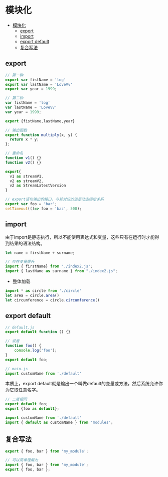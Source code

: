 # 模块化

- [模块化](#模块化)
  - [export](#export)
  - [import](#import)
  - [export default](#export-default)
  - [复合写法](#复合写法)

## export

```js
// 第一种
export var fistName = 'log'
export var lastName = 'LoveVv'
export var year = 1999;

// 第二种
var fistName = 'log'
var lastName = 'LoveVv'
var year = 1999;

export {fistName,lastName,year}

// 输出函数
export function multiply(x, y) {
  return x * y;
};

// 重命名
function v1() {}
function v2() {}

export{
  v1 as streamV1,
  v2 as streamV2,
  v2 as StreamLatestVersion
}

// export语句输出的接口，与其对应的值是动态绑定关系
export var foo = 'bar';
setTimeout(()=> foo = 'baz', 500);
```

## import

由于import是静态执行，所以不能使用表达式和变量，这些只有在运行时才能得到结果的语法结构。

```js
let name = firstName + surname;

// 存在变量提升
import { firstName} from "./index2.js";
import { lastName as surname } from "./index2.js";
```

- 整体加载

```js
import * as circle from './circle'
let area = circle.area()
let circumference = circle.circumference()
```

## export default

```js
// default.js
export default function () {}

// 或者
function foo() {
    console.log('foo');
}
export default foo;

// main.js
import customName from './default'
```

本质上，export default就是输出一个叫做default的变量或方法，然后系统允许你为它取任意名字。

```js
// 二者相同
export default foo;
export {foo as default};

import customName from './default'
import { default as customName } from 'modules';
```

## 复合写法

```js
export { foo, bar } from 'my_module';

// 可以简单理解为
import { foo, bar } from 'my_module';
export { foo, bar };
```
